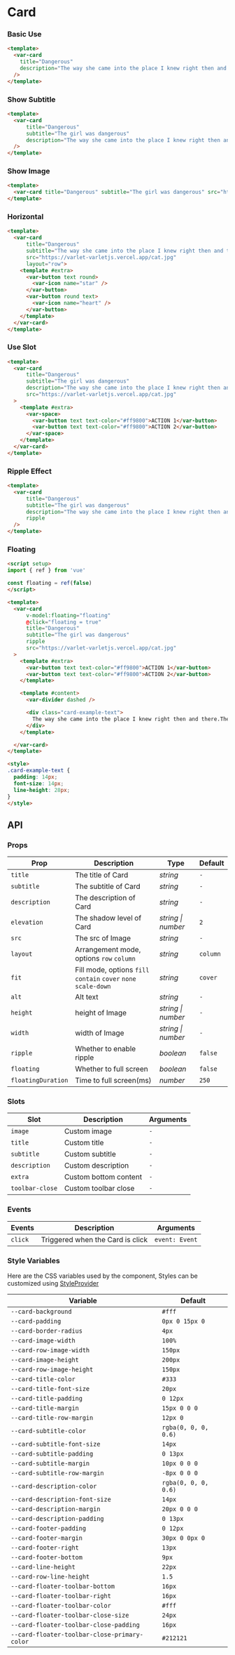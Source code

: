 # Card

### Basic Use

```html
<template>
  <var-card
    title="Dangerous"
    description="The way she came into the place I knew right then and there.There was something different about this girl.The way she moved her hair her face her lines.Divinity in motion as she stalked the room.I could feel the aura of her presence.Every head turned feeling passion and lust.The girl was persuasive the girl I could not trust.The girl was bad.The girl was dangerous."
  />
</template>
```

### Show Subtitle

```html
<template>
  <var-card
      title="Dangerous"
      subtitle="The girl was dangerous"
      description="The way she came into the place I knew right then and there.There was something different about this girl.The way she moved her hair her face her lines.Divinity in motion as she stalked the room.I could feel the aura of her presence.Every head turned feeling passion and lust.The girl was persuasive the girl I could not trust.The girl was bad.The girl was dangerous."
  />
</template>
```

### Show Image

```html
<template>
  <var-card title="Dangerous" subtitle="The girl was dangerous" src="https://varlet-varletjs.vercel.app/cat.jpg" />
</template>
```

### Horizontal

```html
<template>
  <var-card
      title="Dangerous"
      subtitle="The way she came into the place I knew right then and there.There was something different about this girl.The way she moved her hair her face her lines.Divinity in motion as she stalked the room.I could feel the aura of her presence.Every head turned feeling passion and lust.The girl was persuasive the girl I could not trust.The girl was bad.The girl was dangerous."
      src="https://varlet-varletjs.vercel.app/cat.jpg"
      layout="row">
    <template #extra>
      <var-button text round>
        <var-icon name="star" />
      </var-button>
      <var-button round text>
        <var-icon name="heart" />
      </var-button>
    </template>
  </var-card>
</template>
```

### Use Slot

```html
<template>
  <var-card
      title="Dangerous"
      subtitle="The girl was dangerous"
      description="The way she came into the place I knew right then and there.There was something different about this girl.The way she moved her hair her face her lines.Divinity in motion as she stalked the room.I could feel the aura of her presence.Every head turned feeling passion and lust.The girl was persuasive the girl I could not trust.The girl was bad.The girl was dangerous."
      src="https://varlet-varletjs.vercel.app/cat.jpg"
  >
    <template #extra>
      <var-space>
        <var-button text text-color="#ff9800">ACTION 1</var-button>
        <var-button text text-color="#ff9800">ACTION 2</var-button>
      </var-space>
    </template>
  </var-card>
</template>
```

### Ripple Effect

```html
<template>
  <var-card
      title="Dangerous"
      subtitle="The girl was dangerous"
      description="The way she came into the place I knew right then and there.There was something different about this girl.The way she moved her hair her face her lines.Divinity in motion as she stalked the room.I could feel the aura of her presence.Every head turned feeling passion and lust.The girl was persuasive the girl I could not trust.The girl was bad.The girl was dangerous."
      ripple
  />
</template>
```

### Floating

```html
<script setup>
import { ref } from 'vue'

const floating = ref(false)
</script>

<template>
  <var-card
      v-model:floating="floating"
      @click="floating = true"
      title="Dangerous"
      subtitle="The girl was dangerous"
      ripple
      src="https://varlet-varletjs.vercel.app/cat.jpg"
  >
    <template #extra>
      <var-button text text-color="#ff9800">ACTION 1</var-button>
      <var-button text text-color="#ff9800">ACTION 2</var-button>
    </template>

    <template #content>
      <var-divider dashed />

      <div class="card-example-text">
        The way she came into the place I knew right then and there.There was something different about this girl.The way she moved her hair her face her lines.Divinity in motion as she stalked the room.I could feel the aura of her presence.Every head turned feeling passion and lust.The girl was persuasive the girl I could not trust.The girl was bad.The girl was dangerous.
      </div>
    </template>

  </var-card>
</template>

<style>
.card-example-text {
  padding: 14px;
  font-size: 14px;
  line-height: 28px;
}
</style>
```

## API

### Props

| Prop                  | Description                                                     | Type               | Default |
|-----------------------|-----------------------------------------------------------------| ------------------ | ------- |
| `title`               | The title of Card                                               | _string_           | `-`     |
| `subtitle`            | The subtitle of Card                                            | _string_           | `-`     |
| `description`         | The description of Card                                         | _string_           | `-`     |
| `elevation`           | The shadow level of Card                                        | _string \| number_ | `2`     |
| `src`                 | The src of Image                                                | _string_           | `-`     |
| `layout`              | Arrangement mode, options `row` `column`                        | _string_           | `column` |
| `fit`                 | Fill mode, options `fill` `contain` `cover` `none` `scale-down` | _string_           | `cover` |
| `alt`                 | Alt text                                                        | _string_           | `-`     |
| `height`              | height of Image                                                 | _string \| number_ | `-`     |
| `width`               | width of Image                                                  | _string \| number_ | `-`     |
| `ripple`              | Whether to enable ripple                                        | _boolean_          | `false` |
| `floating`            | Whether to full screen                                          |_boolean_          | `false`  |
| `floatingDuration`    | Time to full screen(ms)                                         |_number_          | `250`    |

### Slots

| Slot          | Description                  | Arguments |
| ------------- |------------------------------| --------- |
| `image`       | Custom image                 | `-`       |
| `title`       | Custom title                 | `-`       |
| `subtitle`    | Custom subtitle              | `-`       |
| `description` | Custom description           | `-`       |
| `extra`       | Custom bottom content        | `-`       |
| `toolbar-close` | Custom toolbar close         | `-`  |

### Events

| Events  | Description                      | Arguments      |
| ------- | -------------------------------- | -------------- |
| `click` | Triggered when the Card is click | `event: Event` |

### Style Variables

Here are the CSS variables used by the component, Styles can be customized using [StyleProvider](#/en-US/style-provider)

| Variable                                     | Default              |
|----------------------------------------------|----------------------|
| `--card-background`                          | `#fff`               |
| `--card-padding`                             | `0px 0 15px 0`       |
| `--card-border-radius`                       | `4px`                |
| `--card-image-width`                         | `100%`               |
| `--card-row-image-width`                     | `150px`              |
| `--card-image-height`                        | `200px`              |
| `--card-row-image-height`                    | `150px`              |
| `--card-title-color`                         | `#333`               |
| `--card-title-font-size`                     | `20px`               |
| `--card-title-padding`                       | `0 12px`             |
| `--card-title-margin`                        | `15px 0 0 0`         |
| `--card-title-row-margin`                    | `12px 0`             |
| `--card-subtitle-color`                      | `rgba(0, 0, 0, 0.6)` |
| `--card-subtitle-font-size`                  | `14px`               |
| `--card-subtitle-padding`                    | `0 13px`             |
| `--card-subtitle-margin`                     | `10px 0 0 0`         |
| `--card-subtitle-row-margin`                 | `-8px 0 0 0`         |
| `--card-description-color`                   | `rgba(0, 0, 0, 0.6)` |
| `--card-description-font-size`               | `14px`               |
| `--card-description-margin`                  | `20px 0 0 0`         |
| `--card-description-padding`                 | `0 13px`             |
| `--card-footer-padding`                      | `0 12px`             |
| `--card-footer-margin`                       | `30px 0 0px 0`       |
| `--card-footer-right`                        | `13px`               |
| `--card-footer-bottom`                       | `9px`                |
| `--card-line-height`                         | `22px`               |
| `--card-row-line-height`                     | `1.5`                |
| `--card-floater-toolbar-bottom`              | `16px`               |
| `--card-floater-toolbar-right`               | `16px`               |
| `--card-floater-toolbar-color`               | `#fff`               |
| `--card-floater-toolbar-close-size`          | `24px`               |
| `--card-floater-toolbar-close-padding`       | `16px`               |
| `--card-floater-toolbar-close-primary-color` | `#212121`            |
